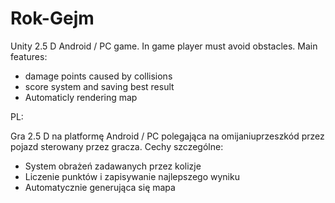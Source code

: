 # Rok-Gejm
Unity 2.5 D Android / PC game. 
In game player must avoid obstacles.
Main features:
- damage points caused by collisions 
- score system and saving best result
- Automaticly rendering map

PL:

Gra 2.5 D na platformę Android / PC polegająca na omijaniuprzeszkód przez pojazd sterowany przez gracza.
Cechy szczególne:
- System obrażeń zadawanych przez kolizje
- Liczenie punktów i zapisywanie najlepszego wyniku
- Automatycznie generująca się mapa
